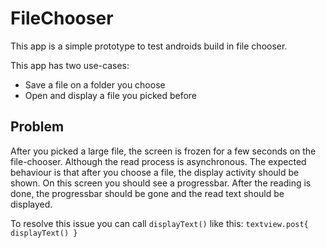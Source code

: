 # FileChooser

This app is a simple prototype to test androids build in file chooser.

This app has two use-cases:

* Save a file on a folder you choose
* Open and display a file you picked before

## Problem

After you picked a large file, the screen is frozen for a few seconds on the file-chooser.
Although the read process is asynchronous.
The expected behaviour is that after you choose a file, the display activity should be shown.
On this screen you should see a progressbar. After the reading is done, the progressbar should be gone and the read text should be displayed.

To resolve this issue you can call `displayText()` like this: `textview.post{ displayText() }`


